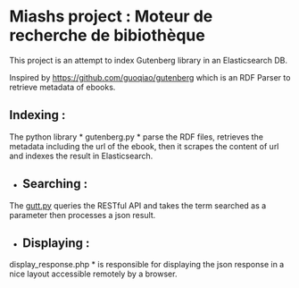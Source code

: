 # Miashs project : Moteur de recherche de bibiothèque
 
This project is an attempt to index Gutenberg library in an Elasticsearch DB.

Inspired by https://github.com/guoqiao/gutenberg which is an RDF Parser to retrieve metadata of ebooks.

## Indexing :
The python library * gutenberg.py * parse the RDF files, retrieves the metadata including the url of the ebook, then it scrapes the content of url and indexes the result in Elasticsearch.

* ## Searching :
The [gutt.py](www.github.com/offmann/README.md)  queries the RESTful API and takes the term searched as a parameter then processes a json result.

* ## Displaying :
display_response.php * is responsible for displaying the json response in a nice layout accessible remotely by a browser.


